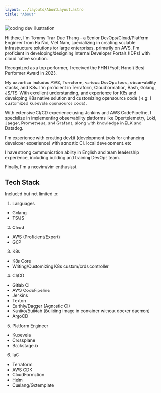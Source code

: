 ```yaml
---
layout: ../layouts/AboutLayout.astro
title: "About"
---
```


<div>
  <img src="/assets/dev.svg" class="sm:w-1/2 mx-auto" alt="coding dev illustration">
</div>

Hi there, I'm Tommy Tran Duc Thang - a Senior DevOps/Cloud/Platform Engineer from Ha Noi,
Viet Nam, specializing in creating scalable infrastructure solutions for large enterprises,
primarily on AWS. I'm proficient in developing/designing Internal Developer Portals (IDPs)
with cloud native solution.

Recognized as a top performer, I received the FHN (Fsoft Hanoi) Best Performer Award in 2023.

My expertise includes AWS, Terraform, various DevOps tools, observability stacks, and K8s.
I'm proficient in Terraform, Cloudformation, Bash, Golang, JS/TS. With excellent understanding,
and experience for K8s and developing K8s native solution and customizing opensource code (
e.g: I customized kubevela opensource code).

With extensive CI/CD experience using Jenkins and AWS CodePipeline, I specialize in implementing
observability platforms like Opentelemetry, Loki, Jaeger, Prometheus, and Grafana, along with 
knowledge in ELK and Datadog.

I'm experience with creating devkit (development tools for enhancing developer experience) with
agnostic CI, local development, etc

I have strong communication ability in English and team leadership experience, including building
and training DevOps team.

Finally, I'm a neovim/vim enthusiast.

## Tech Stack
Included but not limited to:

1. Languages
- Golang
- TS/JS

2. Cloud
- AWS (Proficient/Expert)
- GCP

3. K8s
- K8s Core
- Writing/Customizing K8s custom/crds controller

4. CI/CD
- Gitlab CI
- AWS CodePipeline
- Jenkins
- Tekton
- Earthly/Dagger (Agnostic CI)
- Kaniko/Buildah (Building image in container without docker daemon)
- ArgoCD

5. Platform Engineer
- Kubevela
- Crossplane
- Backstage.io

6. IaC
- Terraform
- AWS CDK
- CloudFormation
- Helm
- Cuelang/Gotemplate

